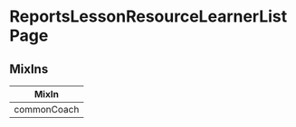 # ReportsLessonResourceLearnerListPage

## MixIns

<!-- @vuese:ReportsLessonResourceLearnerListPage:mixIns:start -->
|MixIn|
|---|
|commonCoach|

<!-- @vuese:ReportsLessonResourceLearnerListPage:mixIns:end -->
